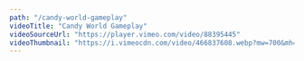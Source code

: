 ```yaml
---
path: "/candy-world-gameplay"
videoTitle: "Candy World Gameplay"
videoSourceUrl: "https://player.vimeo.com/video/88395445"
videoThumbnail: "https://i.vimeocdn.com/video/466837608.webp?mw=700&mh=393"
---
```

